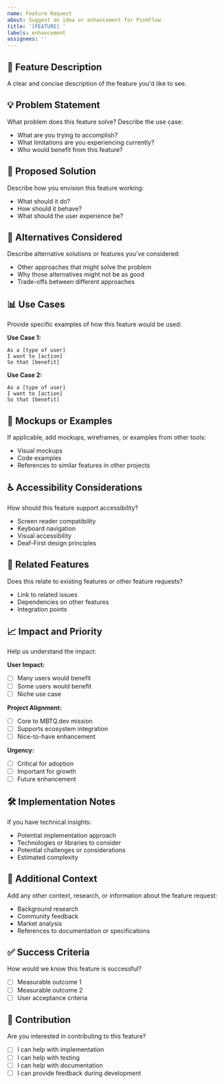 ```yaml
---
name: Feature Request
about: Suggest an idea or enhancement for PinkFlow
title: '[FEATURE] '
labels: enhancement
assignees: ''
---
```


## 🚀 Feature Description

A clear and concise description of the feature you'd like to see.

## 💡 Problem Statement

What problem does this feature solve? Describe the use case:
- What are you trying to accomplish?
- What limitations are you experiencing currently?
- Who would benefit from this feature?

## 🎯 Proposed Solution

Describe how you envision this feature working:
- What should it do?
- How should it behave?
- What should the user experience be?

## 🔄 Alternatives Considered

Describe alternative solutions or features you've considered:
- Other approaches that might solve the problem
- Why those alternatives might not be as good
- Trade-offs between different approaches

## 📊 Use Cases

Provide specific examples of how this feature would be used:

**Use Case 1:**
```
As a [type of user]
I want to [action]
So that [benefit]
```

**Use Case 2:**
```
As a [type of user]
I want to [action]
So that [benefit]
```

## 🎨 Mockups or Examples

If applicable, add mockups, wireframes, or examples from other tools:
- Visual mockups
- Code examples
- References to similar features in other projects

## ♿ Accessibility Considerations

How should this feature support accessibility?
- Screen reader compatibility
- Keyboard navigation
- Visual accessibility
- Deaf-First design principles

## 🔗 Related Features

Does this relate to existing features or other feature requests?
- Link to related issues
- Dependencies on other features
- Integration points

## 📈 Impact and Priority

Help us understand the impact:

**User Impact:**
- [ ] Many users would benefit
- [ ] Some users would benefit
- [ ] Niche use case

**Project Alignment:**
- [ ] Core to MBTQ.dev mission
- [ ] Supports ecosystem integration
- [ ] Nice-to-have enhancement

**Urgency:**
- [ ] Critical for adoption
- [ ] Important for growth
- [ ] Future enhancement

## 🛠️ Implementation Notes

If you have technical insights:
- Potential implementation approach
- Technologies or libraries to consider
- Potential challenges or considerations
- Estimated complexity

## 📝 Additional Context

Add any other context, research, or information about the feature request:
- Background research
- Community feedback
- Market analysis
- References to documentation or specifications

## ✅ Success Criteria

How would we know this feature is successful?
- [ ] Measurable outcome 1
- [ ] Measurable outcome 2
- [ ] User acceptance criteria

## 🤝 Contribution

Are you interested in contributing to this feature?
- [ ] I can help with implementation
- [ ] I can help with testing
- [ ] I can help with documentation
- [ ] I can provide feedback during development
